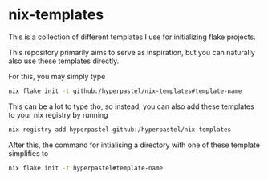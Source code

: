 # nix-templates

This is a collection of different templates I use for initializing flake projects.

This repository primarily aims to serve as inspiration, but you can naturally also use these templates directly.

For this, you may simply type
```bash
nix flake init -t github:/hyperpastel/nix-templates#template-name
```

This can be a lot to type tho, so instead, you can also add these templates to your nix registry by running

```bash
nix registry add hyperpastel github:/hyperpastel/nix-templates
```

After this, the command for intialising a directory with one of these template simplifies to

```bash
nix flake init -t hyperpastel#template-name
```
